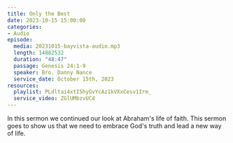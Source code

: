 ```yaml
---
title: Only the Best
date: 2023-10-15 15:00:00
categories:
- Audio
episode:
  media: 20231015-bayvista-audio.mp3
  length: 14882532
  duration: "48:47"
  passage: Genesis 24:1-9
  speaker: Bro. Danny Nance
  service_date: October 15th, 2023
resources:
  playlist: PLdltai4xtI5hyGvYcAz1kVXxCesv1Irm_
  service_video: ZGlUMbzvUC4
---
```

In this sermon we continued our look at Abraham's life of faith. This sermon goes to show us that we need to embrace God's truth and lead a new way of life.